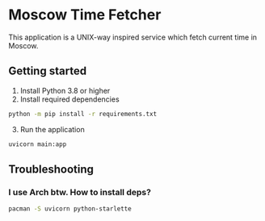 # Moscow Time Fetcher

This application is a UNIX-way inspired service which fetch current time in Moscow.

## Getting started
1. Install Python 3.8 or higher
2. Install required dependencies
```bash
python -m pip install -r requirements.txt
```
3. Run the application
```bash
uvicorn main:app
```

## Troubleshooting
### I use Arch btw. How to install deps?
```bash
pacman -S uvicorn python-starlette
```
